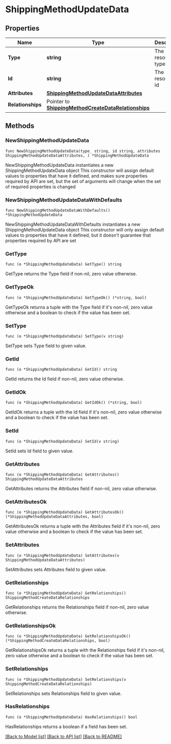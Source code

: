 # ShippingMethodUpdateData

## Properties

Name | Type | Description | Notes
------------ | ------------- | ------------- | -------------
**Type** | **string** | The resource&#39;s type | [default to "shipping_methods"]
**Id** | **string** | The resource&#39;s id | 
**Attributes** | [**ShippingMethodUpdateDataAttributes**](ShippingMethodUpdateDataAttributes.md) |  | 
**Relationships** | Pointer to [**ShippingMethodCreateDataRelationships**](ShippingMethodCreateDataRelationships.md) |  | [optional] 

## Methods

### NewShippingMethodUpdateData

`func NewShippingMethodUpdateData(type_ string, id string, attributes ShippingMethodUpdateDataAttributes, ) *ShippingMethodUpdateData`

NewShippingMethodUpdateData instantiates a new ShippingMethodUpdateData object
This constructor will assign default values to properties that have it defined,
and makes sure properties required by API are set, but the set of arguments
will change when the set of required properties is changed

### NewShippingMethodUpdateDataWithDefaults

`func NewShippingMethodUpdateDataWithDefaults() *ShippingMethodUpdateData`

NewShippingMethodUpdateDataWithDefaults instantiates a new ShippingMethodUpdateData object
This constructor will only assign default values to properties that have it defined,
but it doesn't guarantee that properties required by API are set

### GetType

`func (o *ShippingMethodUpdateData) GetType() string`

GetType returns the Type field if non-nil, zero value otherwise.

### GetTypeOk

`func (o *ShippingMethodUpdateData) GetTypeOk() (*string, bool)`

GetTypeOk returns a tuple with the Type field if it's non-nil, zero value otherwise
and a boolean to check if the value has been set.

### SetType

`func (o *ShippingMethodUpdateData) SetType(v string)`

SetType sets Type field to given value.


### GetId

`func (o *ShippingMethodUpdateData) GetId() string`

GetId returns the Id field if non-nil, zero value otherwise.

### GetIdOk

`func (o *ShippingMethodUpdateData) GetIdOk() (*string, bool)`

GetIdOk returns a tuple with the Id field if it's non-nil, zero value otherwise
and a boolean to check if the value has been set.

### SetId

`func (o *ShippingMethodUpdateData) SetId(v string)`

SetId sets Id field to given value.


### GetAttributes

`func (o *ShippingMethodUpdateData) GetAttributes() ShippingMethodUpdateDataAttributes`

GetAttributes returns the Attributes field if non-nil, zero value otherwise.

### GetAttributesOk

`func (o *ShippingMethodUpdateData) GetAttributesOk() (*ShippingMethodUpdateDataAttributes, bool)`

GetAttributesOk returns a tuple with the Attributes field if it's non-nil, zero value otherwise
and a boolean to check if the value has been set.

### SetAttributes

`func (o *ShippingMethodUpdateData) SetAttributes(v ShippingMethodUpdateDataAttributes)`

SetAttributes sets Attributes field to given value.


### GetRelationships

`func (o *ShippingMethodUpdateData) GetRelationships() ShippingMethodCreateDataRelationships`

GetRelationships returns the Relationships field if non-nil, zero value otherwise.

### GetRelationshipsOk

`func (o *ShippingMethodUpdateData) GetRelationshipsOk() (*ShippingMethodCreateDataRelationships, bool)`

GetRelationshipsOk returns a tuple with the Relationships field if it's non-nil, zero value otherwise
and a boolean to check if the value has been set.

### SetRelationships

`func (o *ShippingMethodUpdateData) SetRelationships(v ShippingMethodCreateDataRelationships)`

SetRelationships sets Relationships field to given value.

### HasRelationships

`func (o *ShippingMethodUpdateData) HasRelationships() bool`

HasRelationships returns a boolean if a field has been set.


[[Back to Model list]](../README.md#documentation-for-models) [[Back to API list]](../README.md#documentation-for-api-endpoints) [[Back to README]](../README.md)


